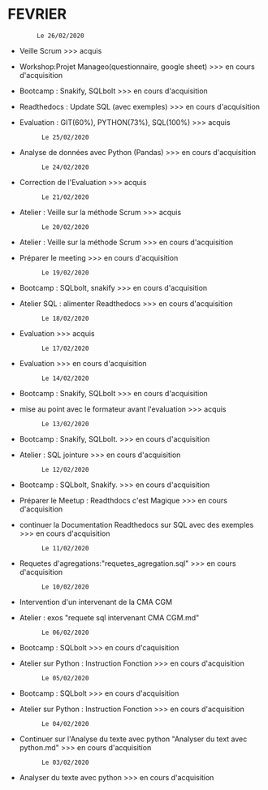 FEVRIER
=======



            Le 26/02/2020

- Veille Scrum                                          >>> acquis
- Workshop:Projet Manageo(questionnaire, google sheet)  >>> en cours d'acquisition
- Bootcamp : Snakify, SQLbolt                           >>> en cours d'acquisition
- Readthedocs : Update SQL (avec exemples)              >>> en cours d'acquisition
- Evaluation : GIT(60%), PYTHON(73%), SQL(100%)         >>> acquis


            Le 25/02/2020

- Analyse de données avec Python (Pandas)               >>> en cours d'acquisition


            Le 24/02/2020

- Correction de l'Evaluation                            >>> acquis


            Le 21/02/2020

- Atelier : Veille sur la méthode Scrum                 >>> acquis



            Le 20/02/2020

- Atelier : Veille sur la méthode Scrum                 >>> en cours d'acquisition
- Préparer le meeting                                   >>> en cours d'acquisition 



            Le 19/02/2020

- Bootcamp : SQLbolt, snakify                           >>> en cours d'acquisition
- Atelier SQL : alimenter Readthedocs                   >>> en cours d'acquisition


            Le 18/02/2020

- Evaluation                                            >>> acquis


            Le 17/02/2020

- Evaluation                                            >>> en cours d'acquisition


            Le 14/02/2020

- Bootcamp : Snakify, SQLbolt                           >>> en cours d'acquisition
- mise au point avec le formateur avant l'evaluation    >>> acquis


            Le 13/02/2020

- Bootcamp : Snakify, SQLbolt.                          >>> en cours d'acquisition
- Atelier : SQL jointure                                >>> en cours d'acquisition


            Le 12/02/2020

- Bootcamp : SQLbolt, Snakify.                          >>> en cours d'acquisition
- Préparer le Meetup : Readthdocs c'est Magique         >>> en cours d'acquisition
- continuer la Documentation Readthedocs sur SQL avec des exemples >>> en cours d'acquisition

            Le 11/02/2020

- Requetes d'agregations:"requetes_agregation.sql"      >>> en cours d'acquisition


            Le 10/02/2020

- Intervention d'un intervenant de la CMA CGM
- Atelier :  exos "requete sql intervenant CMA CGM.md"


            Le 06/02/2020

- Bootcamp : SQLbolt                                    >>> en cours d'caquisition
- Atelier sur Python : Instruction Fonction             >>> en cours d'acquisition


            Le 05/02/2020
        
- Bootcamp : SQLbolt                                    >>> en cours d'acquisition
- Atelier sur Python : Instruction Fonction             >>> en cours d'acquisition



            Le 04/02/2020

- Continuer sur l'Analyse du texte avec python "Analyser du text avec python.md"  >>> en cours d'acquisition


            Le 03/02/2020

- Analyser du texte avec python                         >>> en cours d'acquisition
